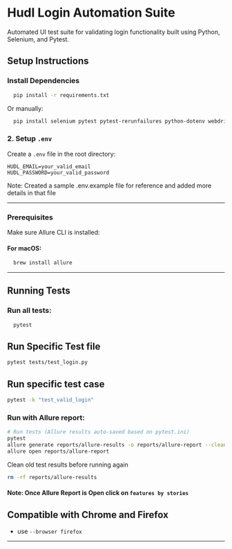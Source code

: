 # Hudl Login Automation Suite
Automated UI test suite for validating login functionality built using Python, Selenium, and Pytest.

## Setup Instructions

### Install Dependencies

```bash
  pip install -r requirements.txt
```

Or manually:

```bash
  pip install selenium pytest pytest-rerunfailures python-dotenv webdriver-manager allure-pytest
```

### 2. Setup `.env`

Create a `.env` file in the root directory:

```env
HUDL_EMAIL=your_valid_email
HUDL_PASSWORD=your_valid_password
```
Note: Created a sample .env.example file for reference and added more details in that file

---

###  Prerequisites ###

Make sure Allure CLI is installed:

#### For macOS: #####
```bash
  brew install allure
```
---

##  Running Tests

### Run all tests:

```bash
  pytest
```

##  Run Specific Test file
```bash
pytest tests/test_login.py
```
## Run specific test case 
```bash
pytest -k "test_valid_login"
```

### Run with Allure report:

```bash
# Run tests (Allure results auto-saved based on pytest.ini)
pytest
allure generate reports/allure-results -o reports/allure-report --clean
allure open reports/allure-report
```

Clean old test results before running again
```bash
rm -rf reports/allure-results
```
#### Note: Once Allure Report is Open click on `features by stories`

## Compatible with Chrome and Firefox

*  use `--browser firefox`

---
